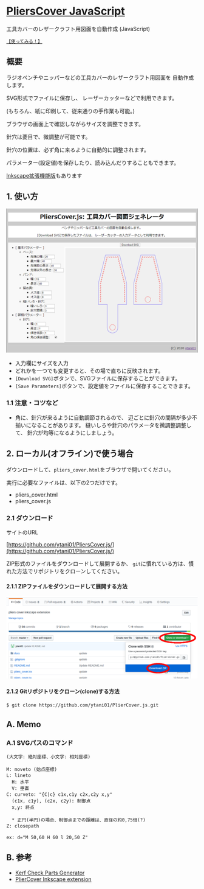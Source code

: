 # [PliersCover JavaScript](https://ytani01.github.io/PliersCover.js/)

工具カバーのレザークラフト用図面を自動作成 (JavaScript)

[``【使ってみる！】``](https://ytani01.github.io/PliersCover.js/pliers_cover.html)



## 概要

ラジオペンチやニッパーなどの工具カバーのレザークラフト用図面を
自動作成します。

SVG形式でファイルに保存し、
レーザーカッターなどで利用できます。

(もちろん、紙に印刷して、従来通りの手作業も可能。)

ブラウザの画面上で確認しながらサイズを調整できます。

針穴は菱目で、微調整が可能です。

針穴の位置は、必ず角に来るように自動的に調整されます。

パラメーター(設定値)を保存したり、読み込んだりすることもできます。

[Inkscape拡張機能版](https://ytani01.github.io/PliersCover/)もあります


## 1. 使い方

[![sample1](docs/sample1.png)](https://ytani01.github.io/PliersCover.js/pliers_cover.html)<br />

* 入力欄にサイズを入力
* どれかを一つでも変更すると、その場で直ちに反映されます。
* ``[Download SVG]``ボタンで、SVGファイルに保存することができます。
* ``[Save Parameters]``ボタンで、設定値をファイルに保存することできます。

### 1.1 注意・コツなど

* 角に、針穴が来るように自動調節されるので、
辺ごとに針穴の間隔が多少不揃いになることがあります。
縫いしろや針穴のパラメータを微調整調整して、
針穴が均等になるようにしましょう。


## 2. ローカル(オフライン)で使う場合

ダウンロードして、``pliers_cover.html``をブラウザで開いてください。

実行に必要なファイルは、以下の2つだけです。
* pliers_cover.html
* pliers_cover.js


### 2.1 ダウンロード

サイトのURL

[https://github.com/ytani01/PliersCover.js/](https://github.com/ytani01/PliersCover.js/)

ZIP形式のファイルをダウンロードして展開するか、
``git``に慣れている方は、慣れた方法でリポジトリをクローンしてください。


#### 2.1.1 ZIPファイルをダウンロードして展開する方法

![github](docs/github1.png)


#### 2.1.2 Gitリポジトリをクローン(clone)する方法

```bash
$ git clone https://github.com/ytani01/PlierCover.js.git
```


## A. Memo

### A.1 SVGパスのコマンド

```
(大文字: 絶対座標、小文字: 相対座標)

M: moveto (始点座標)
L: lineto
  H: 水平
  V: 垂直
C: curveto: "{C|c} c1x,c1y c2x,c2y x,y"
  (c1x, c1y), (c2x, c2y): 制御点
  x,y: 終点

  * 正円(半円)の場合、制御点までの距離は、直径の約0,75倍(?)
Z: closepath
```

```
ex: d="M 50,60 H 60 l 20,50 Z"
```


## B. 参考

* [Kerf Check Parts Generator](http://doyolab.net/appli/kerf_check/kerf_check.html)
* [PlierCover Inkscape extension](https://github.com/ytani01/PliersCover)
